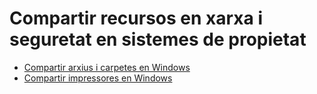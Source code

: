 # Compartir recursos en xarxa i seguretat en sistemes de propietat

* [Compartir arxius i carpetes en Windows](uf3-compartir-arxius-windows.md)
* [Compartir impressores en Windows](uf3-compartir-impressores-windows.md)

